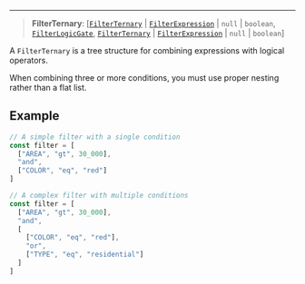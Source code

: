 ***

> **FilterTernary**: \[[`FilterTernary`](FilterTernary.md) | [`FilterExpression`](FilterExpression.md) | `null` | `boolean`, [`FilterLogicGate`](FilterLogicGate.md), [`FilterTernary`](FilterTernary.md) | [`FilterExpression`](FilterExpression.md) | `null` | `boolean`]

A `FilterTernary` is a tree structure for combining expressions with logical operators.

When combining three or more conditions, you must use proper nesting rather than a flat list.

## Example

```typescript
// A simple filter with a single condition
const filter = [
  ["AREA", "gt", 30_000],
  "and",
  ["COLOR", "eq", "red"]
]

// A complex filter with multiple conditions
const filter = [
  ["AREA", "gt", 30_000],
  "and",
  [
    ["COLOR", "eq", "red"],
    "or",
    ["TYPE", "eq", "residential"]
  ]
]
```
